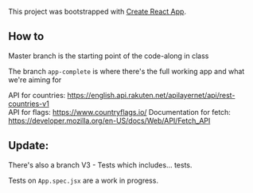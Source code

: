 This project was bootstrapped with [Create React App](https://github.com/facebook/create-react-app).

## How to

Master branch is the starting point of the code-along in class

The branch `app-complete` is where there's the full working app and what we're aiming for

API for countries: https://english.api.rakuten.net/apilayernet/api/rest-countries-v1  
API for flags: https://www.countryflags.io/
Documentation for fetch: https://developer.mozilla.org/en-US/docs/Web/API/Fetch_API


## Update:
There's also a branch V3 - Tests which includes... tests. 

Tests on `App.spec.jsx` are a work in progress.
